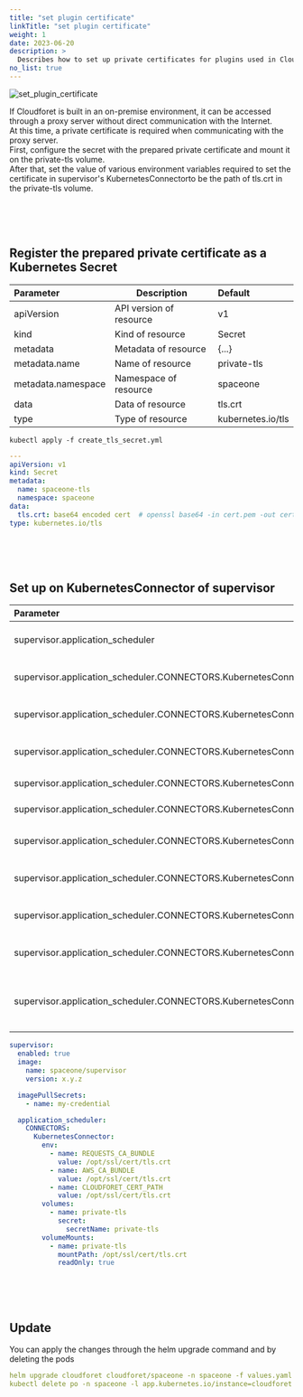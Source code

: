 ```yaml
---
title: "set plugin certificate"
linkTitle: "set plugin certificate"
weight: 1
date: 2023-06-20
description: >
  Describes how to set up private certificates for plugins used in Cloudforet.
no_list: true
---
```


![set_plugin_certificate](/en/docs/setup_operation/configuration/set_plugin_certificate_img/set_plugin_certificate.png)

If Cloudforet is built in an on-premise environment, it can be accessed through a proxy server without direct communication with the Internet.  
At this time, a private certificate is required when communicating with the proxy server.  
First, configure the secret with the prepared private certificate and mount it on the private-tls volume.  
After that, set the value of various environment variables required to set the certificate in supervisor's KubernetesConnectorto be the path of tls.crt in the private-tls volume.

<br>
<br>
<br>

## Register the prepared private certificate as a Kubernetes Secret

| Parameter          | Description             | Default           |
|:-------------------|-------------------------|:------------------|
| apiVersion         | API version of resource | v1                |
| kind               | Kind of resource        | Secret            |
| metadata           | Metadata of resource    | {...}             |
| metadata.name      | Name of resource        | private-tls       |
| metadata.namespace | Namespace of resource   | spaceone          |
| data               | Data of resource        | tls.crt           |
| type               | Type of resource        | kubernetes.io/tls |

```shell
kubectl apply -f create_tls_secret.yml
```

```yaml
---
apiVersion: v1
kind: Secret
metadata:
  name: spaceone-tls
  namespace: spaceone
data:
  tls.crt: base64 encoded cert  # openssl base64 -in cert.pem -out cert.base64
type: kubernetes.io/tls
```

<br>
<br>
<br>

## Set up on KubernetesConnector of supervisor

| Parameter                                                                                   | Description                           | Default                                                 |
|:--------------------------------------------------------------------------------------------|---------------------------------------|:--------------------------------------------------------|
| supervisor.application_scheduler                                                            | Configuration of supervisor scheduler | {...}                                                   |
| supervisor.application_scheduler.CONNECTORS.KubernetesConnector.env[]                       | Environment variables for plugin      | [...]                                                   |
| supervisor.application_scheduler.CONNECTORS.KubernetesConnector.env[].name                  | Name of environment variable          | REQUESTS_CA_BUNDLE, AWS_CA_BUNDLE, CLOUDFORET_CERT_PATH |
| supervisor.application_scheduler.CONNECTORS.KubernetesConnector.env[].value                 | Value of environment variable         | /opt/ssl/cert/tls.crt                                   |
| supervisor.application_scheduler.CONNECTORS.KubernetesConnector.volumes[]                   | Volumes for plugin                    | [...]                                                   |
| supervisor.application_scheduler.CONNECTORS.KubernetesConnector.volumes[].name              | Name of volumes                       | private-tls                                             |
| supervisor.application_scheduler.CONNECTORS.KubernetesConnector.volumes[].secret.secretName | Secret name of secret volume          | private-tls                                             |
| supervisor.application_scheduler.CONNECTORS.KubernetesConnector.volumeMounts[]              | Volume mounts of plugins              | [...]                                                   |
| supervisor.application_scheduler.CONNECTORS.KubernetesConnector.volumeMounts[].name         | Name of volume mounts                 | private-tls                                             |
| supervisor.application_scheduler.CONNECTORS.KubernetesConnector.volumeMounts[].mountPath    | Path of volume mounts                 | /opt/ssl/cert/tls.crt                                   |
| supervisor.application_scheduler.CONNECTORS.KubernetesConnector.volumeMounts[].readOnly     | Read permission on the mounted volume | true                                                    |

```yaml
supervisor:
  enabled: true
  image:
    name: spaceone/supervisor
    version: x.y.z

  imagePullSecrets:
    - name: my-credential

  application_scheduler:
    CONNECTORS:
      KubernetesConnector:
        env:
          - name: REQUESTS_CA_BUNDLE
            value: /opt/ssl/cert/tls.crt
          - name: AWS_CA_BUNDLE
            value: /opt/ssl/cert/tls.crt
          - name: CLOUDFORET_CERT_PATH
            value: /opt/ssl/cert/tls.crt
        volumes:
          - name: private-tls
            secret:
              secretName: private-tls
        volumeMounts:
          - name: private-tls
            mountPath: /opt/ssl/cert/tls.crt
            readOnly: true
```

<br>
<br>
<br>

## Update

You can apply the changes through the helm upgrade command and by deleting the pods

```yaml
helm upgrade cloudforet cloudforet/spaceone -n spaceone -f values.yaml
kubectl delete po -n spaceone -l app.kubernetes.io/instance=cloudforet
```